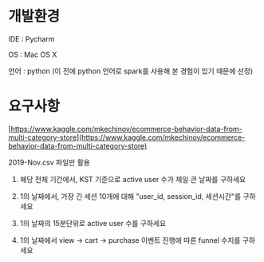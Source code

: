 # 개발환경
IDE : Pycharm

OS : Mac OS X

언어 : python (이 전에 python 언어로 spark를 사용해 본 경험이 있기 때문에 선정)

# 요구사항
[https://www.kaggle.com/mkechinov/ecommerce-behavior-data-from-multi-category-store](https://www.kaggle.com/mkechinov/ecommerce-behavior-data-from-multi-category-store)

2019-Nov.csv 파일만 활용

1. 해당 전체 기간에서, KST 기준으로 active user 수가 제일 큰 날짜를 구하세요

2. 1의 날짜에서, 가장 긴 세션 10개에 대해 "user_id, session_id, 세션시간"를 구하세요

3. 1의 날짜의 15분단위로 active user 수를 구하세요

4. 1의 날짜에서 view → cart → purchase 이벤트 진행에 따른 funnel 수치를 구하세요
